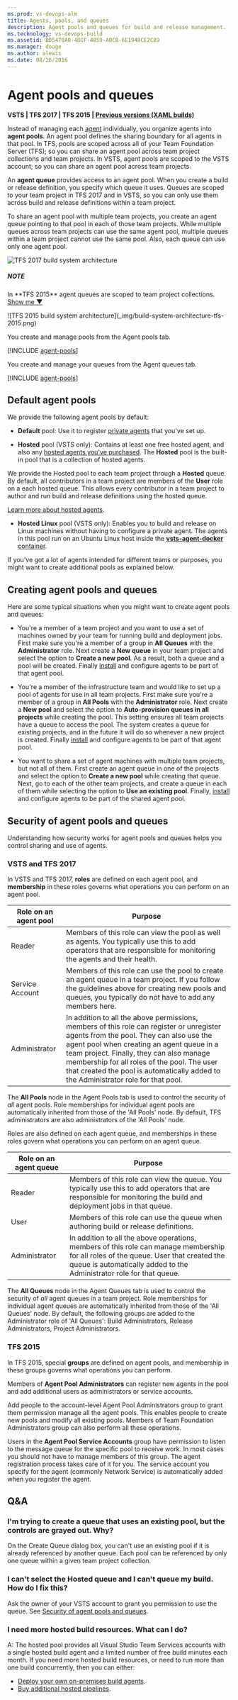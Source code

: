 ```yaml
---
ms.prod: vs-devops-alm
title: Agents, pools, and queues
description: Agent pools and queues for build and release management.
ms.technology: vs-devops-build
ms.assetid: BD5478A8-48CF-4859-A0CB-6E1948CE2C89
ms.manager: douge
ms.author: alewis
ms.date: 08/26/2016
---
```

# Agent pools and queues

**VSTS | TFS 2017 | TFS 2015 | [Previous versions (XAML builds)](https://msdn.microsoft.com/library/dd793166%28v=vs.120%29.aspx)**

Instead of managing each [agent](agents.md) individually, you organize agents into **agent pools**. An agent pool defines the sharing boundary for all agents in that pool. In TFS, pools are scoped across all of your Team Foundation Server (TFS); so you can share an agent pool across team project collections and team projects. In VSTS, agent pools are scoped to the VSTS account; so you can share an agent pool across team projects.

An **agent queue** provides access to an agent pool. When you create a build or release definition, you specify which queue it uses. Queues are scoped to your team project in TFS 2017 and in VSTS, so you can only use them across build and release definitions within a team project.

To share an agent pool with multiple team projects, you create an agent queue pointing to that pool in each of those team projects. While multiple queues across team projects can use the same agent pool, multiple queues within a team project cannot use the same pool. Also, each queue can use only one agent pool.

![TFS 2017 build system architecture](_img/build-system-architecture.png)

<div class="NOTE">
<h5>NOTE</h5>
<p>In **TFS 2015** agent queues are scoped to team project collections. <a data-toggle="collapse" href="#expando-tfs-2015-architecture">Show me &#x25BC;</a></p>
<div class="collapse" id="expando-tfs-2015-architecture">
![TFS 2015 build system architecture](_img/build-system-architecture-tfs-2015.png)
</div>
</div>

You create and manage pools from the Agent pools tab.

[!INCLUDE [agent-pools](_shared/agent-pools-tab.md)]

You create and manage your queues from the Agent queues tab.

[!INCLUDE [agent-pools](_shared/agent-queues-tab.md)]

## Default agent pools

We provide the following agent pools by default:

* **Default** pool: Use it to register [private agents](agents.md) that you've set up.

* **Hosted** pool (VSTS only): Contains at least one free hosted agent, and also any [hosted agents you've purchased](../licensing/concurrent-pipelines-tfs.md). The **Hosted** pool is the built-in pool that is a collection of hosted agents.

 We provide the Hosted pool to each team project through a **Hosted** queue. By default, all contributors in a team project are members of the **User** role on a each hosted queue. This allows every contributor in a team project to author and run build and release definitions using the hosted queue.

 [Learn more about hosted agents](agents.md).

* **Hosted Linux** pool (VSTS only): Enables you to build and release on
  Linux machines without having to configure a private agent. The agents
  in this pool run on an Ubuntu Linux host inside the
  [**vsts-agent-docker** container](https://github.com/Microsoft/vsts-agent-docker).

If you've got a lot of agents intended for different teams or purposes, you might want to create additional pools as explained below.

## Creating agent pools and queues

Here are some typical situations when you might want to create agent pools and queues:

* You're a member of a team project and you want to use a set of machines owned by your team for running build and deployment jobs. First make sure you're a member of a group in **All Queues** with the **Administrator** role. Next create a **New queue** in your team project and select the option to **Create a new pool**. As a result, both a queue and a pool will be created. Finally [install](agents.md#install) and configure agents to be part of that agent pool.

* You're  a member of the infrastructure team and would like to set up a pool of agents for use in all team projects. First make sure you're a member of a group in **All Pools** with the **Administrator** role. Next create a **New pool** and select the option to **Auto-provision queues in all projects** while creating the pool. This setting ensures all team projects have a queue to access the pool. The system creates a queue for existing projects, and in the future it will do so whenever a new project is created. Finally [install](agents.md#install) and configure agents to be part of that agent pool.

* You want to share a set of agent machines with multiple team projects, but not all of them. First create an agent queue in one of the projects and select the option to **Create a new pool** while creating that queue. Next, go to each of the other team projects, and create a queue in each of them while selecting the option to **Use an existing pool**. Finally, [install](agents.md#install) and configure agents to be part of the shared agent pool.

<h2 id="security">Security of agent pools and queues</h2>

Understanding how security works for agent pools and queues helps you control sharing and use of agents.

### VSTS and TFS 2017

In VSTS and TFS 2017, **roles** are defined on each agent pool, and **membership** in these roles governs what operations you can perform on an agent pool.

| Role on an agent pool | Purpose |
|------|---------|
| Reader | Members of this role can view the pool as well as agents. You typically use this to add operators that are responsible for monitoring the agents and their health.  |
| Service Account | Members of this role can use the pool to create an agent queue in a team project. If you follow the guidelines above for creating new pools and queues, you typically do not have to add any members here. |
| Administrator | In addition to all the above permissions, members of this role can register or unregister agents from the pool. They can also use the agent pool when creating an agent queue in a team project. Finally, they can also manage membership for all roles of the pool. The user that created the pool is automatically added to the Administrator role for that pool. |

The **All Pools** node in the Agent Pools tab is used to control the security of _all_ agent pools. Role memberships for individual agent pools are automatically inherited from those of the 'All Pools' node. By default, TFS administrators are also administrators of the 'All Pools' node.

Roles are also defined on each agent queue, and memberships in these roles govern what operations you can perform on an agent queue.

| Role on an agent queue | Purpose |
|------|---------|
| Reader | Members of this role can view the queue. You typically use this to add operators that are responsible for monitoring the build and deployment jobs in that queue.  |
| User | Members of this role can use the queue when authoring build or release definitions. |
| Administrator | In addition to all the above operations, members of this role can manage membership for all roles of the queue. User that created the queue is automatically added to the Administrator role for that queue.

The **All Queues** node in the Agent Queues tab is used to control the security of _all_ agent queues in a team project. Role memberships for individual agent queues are automatically inherited from those of the 'All Queues' node. By default, the following groups are added to the Administrator role of 'All Queues': Build Administrators, Release Administrators, Project Administrators.

<h3 id="security-tfs2015">TFS 2015</h3>

In TFS 2015, special **groups** are defined on agent pools, and membership in these groups governs what operations you can perform.

Members of **Agent Pool Administrators** can register new agents in the pool and add additional users as administrators or service accounts.

Add people to the account-level Agent Pool Administrators group to grant them permission manage all the agent pools. This enables people to create new pools and modify all existing pools. Members of Team Foundation Administrators group can also perform all these operations.

Users in the **Agent Pool Service Accounts** group have permission to listen to the message queue for the specific pool to receive work.  In most cases you should not have to manage members of this group. The agent registration process takes care of it for you. The service account you specify for the agent (commonly Network Service) is automatically added when you register the agent.

## Q&A

### I'm trying to create a queue that uses an existing pool, but the controls are grayed out. Why?

On the Create Queue dialog box, you can't use an existing pool if it is already referenced by another queue. Each pool can be referenced by only one queue within a given team project collection.

### I can't select the Hosted queue and I can't queue my build. How do I fix this?

Ask the owner of your VSTS account to grant you permission to use the queue. See [Security of agent pools and queues](#security).

### I need more hosted build resources. What can I do?

A: The hosted pool provides all Visual Studio Team Services accounts with a single hosted build agent and a limited number of free build minutes each month. If you need more hosted build resources, or need to run more than one build concurrently, then you can either:

* [Deploy your own on-premises build agents](agents.md).
* [Buy additional hosted pipelines](../../../billing/buy-more-build-vs.md#buy-build-release).
